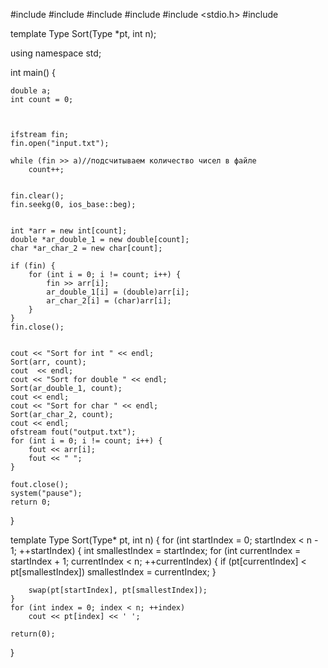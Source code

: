 #include <iostream>
#include <fstream>
#include <cstring>
#include <cstdio>
#include <stdio.h>
#include <string>



template <typename Type>
Type Sort(Type *pt, int n);

using namespace std;

int main() {

	double a;
	int count = 0;

	

	ifstream fin;
	fin.open("input.txt");
	
	while (fin >> a)//подсчитываем количество чисел в файле
		count++;


	fin.clear();
	fin.seekg(0, ios_base::beg);


	int *arr = new int[count];
	double *ar_double_1 = new double[count];
	char *ar_char_2 = new char[count];
	
	if (fin) {
		for (int i = 0; i != count; i++) {
			fin >> arr[i];
			ar_double_1[i] = (double)arr[i];
			ar_char_2[i] = (char)arr[i];
		}
	}
	fin.close();


	cout << "Sort for int " << endl;
	Sort(arr, count);
	cout  << endl;
	cout << "Sort for double " << endl;
	Sort(ar_double_1, count);
	cout << endl;
	cout << "Sort for char " << endl;
	Sort(ar_char_2, count);
	cout << endl;
	ofstream fout("output.txt");
	for (int i = 0; i != count; i++) {
		fout << arr[i];
		fout << " ";
	}
	
	fout.close();
	system("pause");
	return 0;
}

template <typename Type>
Type Sort(Type* pt, int n)
{
	for (int startIndex = 0; startIndex < n - 1; ++startIndex)
	{
		int smallestIndex = startIndex;
		for (int currentIndex = startIndex + 1; currentIndex < n; ++currentIndex)
		{
			if (pt[currentIndex] < pt[smallestIndex])
				smallestIndex = currentIndex;
		}

		swap(pt[startIndex], pt[smallestIndex]);
	}
	for (int index = 0; index < n; ++index)
		cout << pt[index] << ' ';

	return(0);

}
